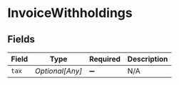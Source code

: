 # InvoiceWithholdings


## Fields

| Field              | Type               | Required           | Description        |
| ------------------ | ------------------ | ------------------ | ------------------ |
| `tax`              | *Optional[Any]*    | :heavy_minus_sign: | N/A                |